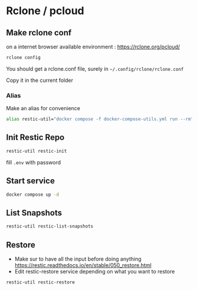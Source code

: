 # Rclone / pcloud

## Make rclone conf

on a internet browser available environment : <https://rclone.org/pcloud/>

```bash
rclone config
```

You should get a rclone.conf file, surely in `~/.config/rclone/rclone.conf`

Copy it in the current folder

### Alias

Make an alias for convenience

```bash
alias restic-util="docker compose -f docker-compose-utils.yml run --rm"
```

## Init Restic Repo

```bash
restic-util restic-init
```

fill `.env` with password

## Start service

```bash
docker compose up -d
```

## List Snapshots

```bash
restic-util restic-list-snapshots
```

## Restore

- Make sur to have all the input before doing anything <https://restic.readthedocs.io/en/stable/050_restore.html>
- Edit restic-restore service depending on what you want to restore

```bash
restic-util restic-restore
```
